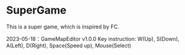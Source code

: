 # SuperGame

This is a super game, which is inspired by FC.

2023-05-18：GameMapEditor v1.0.0
Key instruction: W(Up), S(Down), A(Left), D(Right), Space(Speed up), Mouse(Select)






